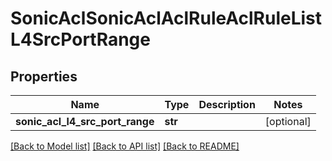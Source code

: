 # SonicAclSonicAclAclRuleAclRuleListL4SrcPortRange

## Properties
Name | Type | Description | Notes
------------ | ------------- | ------------- | -------------
**sonic_acl_l4_src_port_range** | **str** |  | [optional] 

[[Back to Model list]](../README.md#documentation-for-models) [[Back to API list]](../README.md#documentation-for-api-endpoints) [[Back to README]](../README.md)


